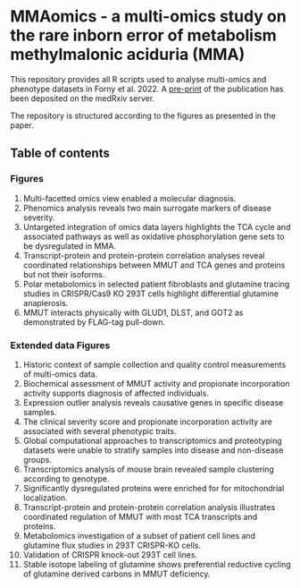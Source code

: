 # MMAomics - a multi-omics study on the rare inborn error of metabolism methylmalonic aciduria (MMA)

This repository provides all R scripts used to analyse multi-omics and phenotype datasets in Forny et al. 2022. A [pre-print](
https://www.medrxiv.org/content/10.1101/2022.01.27.22269972) of the publication has been deposited on the medRxiv server.


The repository is structured according to the figures as presented in the paper.

## Table of contents
### Figures
1. Multi-facetted omics view enabled a molecular diagnosis.
2. Phenomics analysis reveals two main surrogate markers of disease severity.
3. Untargeted integration of omics data layers highlights the TCA cycle and associated pathways as well as oxidative phosphorylation gene sets to be dysregulated in MMA.
4. Transcript-protein and protein-protein correlation analyses reveal coordinated relationships between MMUT and TCA genes and proteins but not their isoforms.
5. Polar metabolomics in selected patient fibroblasts and glutamine tracing studies in CRISPR/Cas9 KO 293T cells highlight differential glutamine anaplerosis.
6. MMUT interacts physically with GLUD1, DLST, and GOT2 as demonstrated by FLAG-tag pull-down.

### Extended data Figures
1. Historic context of sample collection and quality control measurements of multi-omics data.
2. Biochemical assessment of MMUT activity and propionate incorporation activity supports diagnosis of affected individuals.
3. Expression outlier analysis reveals causative genes in specific disease samples.
4. The clinical severity score and propionate incorporation activity are associated with several phenotypic traits.
5. Global computational approaches to transcriptomics and proteotyping datasets were unable to stratify samples into disease and non-disease groups.
6. Transcriptomics analysis of mouse brain revealed sample clustering according to genotype.
7. Significantly dysregulated proteins were enriched for for mitochondrial localization.
8. Transcript-protein and protein-protein correlation analysis illustrates coordinated regulation of MMUT with most TCA transcripts and proteins.
9. Metabolomics investigation of a subset of patient cell lines and glutamine flux studies in 293T CRISPR-KO cells.
10. Validation of CRISPR knock-out 293T cell lines.
11. Stable isotope labeling of glutamine shows preferential reductive cycling of glutamine derived carbons in MMUT deficiency.
